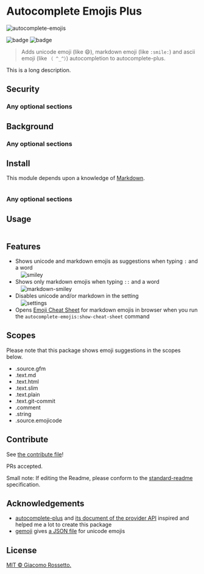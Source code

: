 # Autocomplete Emojis Plus

![autocomplete-emojis](https://github.com/atom/autocomplete-emojis/blob/master/doc/images/atom-autocomplete-emojis.gif?raw=true)

![badge]()
![badge]()

> Adds unicode emoji (like 😄), markdown emoji (like ```:smile:```) and ascii emoji (like ```（ ^_^）```) autocompletion to autocomplete-plus.

This is a long description.

## Security

### Any optional sections

## Background

### Any optional sections

## Install

This module depends upon a knowledge of [Markdown]().

```
```

### Any optional sections

## Usage

```
```

## Features

* Shows unicode and markdown emojis as suggestions when typing ```:``` and a word<br>
　![smiley](https://github.com/atom/autocomplete-emojis/blob/master/doc/images/atom-autocomplete-emojis-smiley.png?raw=true)
* Shows only markdown emojis when typing ```::``` and a word<br>
　![markdown-smiley](https://github.com/atom/autocomplete-emojis/blob/master/doc/images/atom-autocomplete-emojis-markdown-smiley.png?raw=true)
* Disables unicode and/or markdown in the setting<br>
　![settings](https://github.com/atom/autocomplete-emojis/blob/master/doc/images/atom-autocomplete-emojis-settings.png?raw=true)
* Opens [Emoji Cheat Sheet](http://www.emoji-cheat-sheet.com/) for markdown emojis in browser
  when you run the ```autocomplete-emojis:show-cheat-sheet``` command


## Scopes

Please note that this package shows emoji suggestions in the scopes below.

* .source.gfm
* .text.md
* .text.html
* .text.slim
* .text.plain
* .text.git-commit
* .comment
* .string
* .source.emojicode


## Contribute

See [the contribute file](contribute.md)!

PRs accepted.

Small note: If editing the Readme, please conform to the [standard-readme](https://github.com/RichardLitt/standard-readme) specification.


## Acknowledgements

* [autocomplete-plus](https://atom.io/packages/autocomplete-plus) and
  [its document of the provider API](https://github.com/atom/autocomplete-plus/wiki/Provider-API)
  inspired and helped me a lot to create this package
* [gemoji](https://github.com/github/gemoji) gives [a JSON file](https://raw.githubusercontent.com/github/gemoji/master/db/emoji.json) for unicode emojis


## License

[MIT © Giacomo Rossetto.](../LICENSE)

